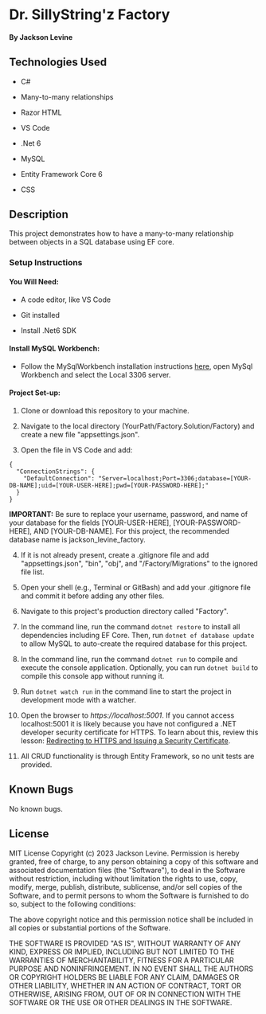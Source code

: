 # Dr. SillyString'z Factory

#### By Jackson Levine

## Technologies Used

* C#

* Many-to-many relationships

* Razor HTML

* VS Code

* .Net 6

* MySQL

* Entity Framework Core 6

* CSS

## Description

This project demonstrates how to have a many-to-many relationship between objects in a SQL database using EF core.

### Setup Instructions

#### You Will Need: 

* A code editor, like VS Code

* Git installed

* Install .Net6 SDK

#### Install MySQL Workbench:

* Follow the MySqlWorkbench installation instructions [here](https://www.mysql.com/products/workbench/), open MySql Workbench and select the Local 3306 server.

#### Project Set-up:

1. Clone or download this repository to your machine.

2. Navigate to the local directory (YourPath/Factory.Solution/Factory) and create a new file "appsettings.json".

3. Open the file in VS Code and add:

  ```
  {
    "ConnectionStrings": {
      "DefaultConnection": "Server=localhost;Port=3306;database=[YOUR-DB-NAME];uid=[YOUR-USER-HERE];pwd=[YOUR-PASSWORD-HERE];"
    }
  }
  ```

**IMPORTANT:** Be sure to replace your username, password, and name of your database for the fields [YOUR-USER-HERE], [YOUR-PASSWORD-HERE], AND [YOUR-DB-NAME].
For this project, the recommended database name is jackson_levine_factory.


4. If it is not already present, create a .gitignore file and add "appsettings.json", "bin", "obj", and "/Factory/Migrations" to the ignored file list.  

5. Open your shell (e.g., Terminal or GitBash) and add your .gitignore file and commit it before adding any other files. 

6. Navigate to this project's production directory called "Factory". 

7. In the command line, run the command `dotnet restore` to install all dependencies including EF Core. Then, run `dotnet ef database update` to allow MySQL to auto-create the required database for this project.

8. In the command line, run the command `dotnet run` to compile and execute the console application. Optionally, you can run `dotnet build` to compile this console app without running it.

9. Run `dotnet watch run` in the command line to start the project in development mode with a watcher.

10. Open the browser to _https://localhost:5001_. If you cannot access localhost:5001 it is likely because you have not configured a .NET developer security certificate for HTTPS. To learn about this, review this lesson: [Redirecting to HTTPS and Issuing a Security Certificate](https://www.learnhowtoprogram.com/c-and-net/basic-web-applications/redirecting-to-https-and-issuing-a-security-certificate).

11. All CRUD functionality is through Entity Framework, so no unit tests are provided.

## Known Bugs

No known bugs.

## License

MIT License Copyright (c) 2023 Jackson Levine. Permission is hereby granted, free of charge, to any person obtaining a copy of this software and associated documentation files (the "Software"), to deal in the Software without restriction, including without limitation the rights to use, copy, modify, merge, publish, distribute, sublicense, and/or sell copies of the Software, and to permit persons to whom the Software is furnished to do so, subject to the following conditions:

The above copyright notice and this permission notice shall be included in all copies or substantial portions of the Software.

THE SOFTWARE IS PROVIDED "AS IS", WITHOUT WARRANTY OF ANY KIND, EXPRESS OR IMPLIED, INCLUDING BUT NOT LIMITED TO THE WARRANTIES OF MERCHANTABILITY, FITNESS FOR A PARTICULAR PURPOSE AND NONINFRINGEMENT. IN NO EVENT SHALL THE AUTHORS OR COPYRIGHT HOLDERS BE LIABLE FOR ANY CLAIM, DAMAGES OR OTHER LIABILITY, WHETHER IN AN ACTION OF CONTRACT, TORT OR OTHERWISE, ARISING FROM, OUT OF OR IN CONNECTION WITH THE SOFTWARE OR THE USE OR OTHER DEALINGS IN THE SOFTWARE.
